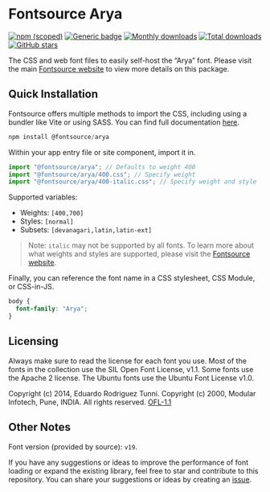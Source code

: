 # Fontsource Arya

[![npm (scoped)](https://img.shields.io/npm/v/@fontsource/arya?color=brightgreen)](https://www.npmjs.com/package/@fontsource/arya) [![Generic badge](https://img.shields.io/badge/fontsource-passing-brightgreen)](https://github.com/fontsource/fontsource) [![Monthly downloads](https://badgen.net/npm/dm/@fontsource/arya)](https://github.com/fontsource/fontsource) [![Total downloads](https://badgen.net/npm/dt/@fontsource/arya)](https://github.com/fontsource/fontsource) [![GitHub stars](https://img.shields.io/github/stars/fontsource/fontsource.svg?style=social&label=Star)](https://github.com/fontsource/fontsource/stargazers)

The CSS and web font files to easily self-host the “Arya” font. Please visit the main [Fontsource website](https://fontsource.org/fonts/arya) to view more details on this package.

## Quick Installation

Fontsource offers multiple methods to import the CSS, including using a bundler like Vite or using SASS. You can find full documentation [here](https://fontsource.org/docs/getting-started/introduction).

```javascript
npm install @fontsource/arya
```

Within your app entry file or site component, import it in.

```javascript
import "@fontsource/arya"; // Defaults to weight 400
import "@fontsource/arya/400.css"; // Specify weight
import "@fontsource/arya/400-italic.css"; // Specify weight and style
```

Supported variables:
- Weights: `[400,700]`
- Styles: `[normal]`
- Subsets: `[devanagari,latin,latin-ext]`

> Note: `italic` may not be supported by all fonts. To learn more about what weights and styles are supported, please visit the [Fontsource website](https://fontsource.org/fonts/arya).

Finally, you can reference the font name in a CSS stylesheet, CSS Module, or CSS-in-JS.

```css
body {
  font-family: "Arya";
}
```

## Licensing
Always make sure to read the license for each font you use. Most of the fonts in the collection use the SIL Open Font License, v1.1. Some fonts use the Apache 2 license. The Ubuntu fonts use the Ubuntu Font License v1.0.

Copyright (c) 2014, Eduardo Rodriguez Tunni. Copyright (c) 2000, Modular Infotech, Pune, INDIA. All rights reserved.
[OFL-1.1](https://openfontlicense.org)

## Other Notes
Font version (provided by source): `v19`.

If you have any suggestions or ideas to improve the performance of font loading or expand the existing library, feel free to star and contribute to this repository. You can share your suggestions or ideas by creating an [issue](https://github.com/fontsource/fontsource/issues).